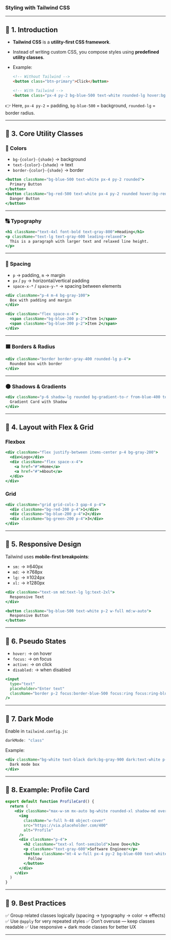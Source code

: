 

### **Styling with Tailwind CSS**

---

## 🔹 1. Introduction

* **Tailwind CSS** is a **utility-first CSS framework**.
* Instead of writing custom CSS, you compose styles using **predefined utility classes**.
* Example:

  ```html
  <!-- Without Tailwind -->
  <button class="btn-primary">Click</button>

  <!-- With Tailwind -->
  <button class="px-4 py-2 bg-blue-500 text-white rounded-lg hover:bg-blue-700">Click</button>
  ```

👉 Here, `px-4 py-2` = padding, `bg-blue-500` = background, `rounded-lg` = border radius.

---


## 🔹 3. Core Utility Classes

### 🎨 Colors

* `bg-{color}-{shade}` → background
* `text-{color}-{shade}` → text
* `border-{color}-{shade}` → border

```jsx
<button className="bg-blue-500 text-white px-4 py-2 rounded">
  Primary Button
</button>
<button className="bg-red-500 text-white px-4 py-2 rounded hover:bg-red-700">
  Danger Button
</button>
```

---

### 🔠 Typography

```jsx
<h1 className="text-4xl font-bold text-gray-800">Heading</h1>
<p className="text-lg text-gray-600 leading-relaxed">
  This is a paragraph with larger text and relaxed line height.
</p>
```

---

### 📏 Spacing

* `p` → padding, `m` → margin
* `px` / `py` → horizontal/vertical padding
* `space-x-*` / `space-y-*` → spacing between elements

```jsx
<div className="p-4 m-4 bg-gray-100">
  Box with padding and margin
</div>

<div className="flex space-x-4">
  <span className="bg-blue-200 p-2">Item 1</span>
  <span className="bg-blue-300 p-2">Item 2</span>
</div>
```

---

### 🟦 Borders & Radius

```jsx
<div className="border border-gray-400 rounded-lg p-4">
  Rounded box with border
</div>
```

---

### 🌑 Shadows & Gradients

```jsx
<div className="p-6 shadow-lg rounded bg-gradient-to-r from-blue-400 to-purple-500 text-white">
  Gradient Card with Shadow
</div>
```

---

## 🔹 4. Layout with Flex & Grid

### Flexbox

```jsx
<div className="flex justify-between items-center p-4 bg-gray-200">
  <div>Logo</div>
  <div className="flex space-x-4">
    <a href="#">Home</a>
    <a href="#">About</a>
  </div>
</div>
```

### Grid

```jsx
<div className="grid grid-cols-3 gap-4 p-4">
  <div className="bg-red-200 p-4">1</div>
  <div className="bg-blue-200 p-4">2</div>
  <div className="bg-green-200 p-4">3</div>
</div>
```

---

## 🔹 5. Responsive Design

Tailwind uses **mobile-first breakpoints**:

* `sm:` → ≥640px
* `md:` → ≥768px
* `lg:` → ≥1024px
* `xl:` → ≥1280px

```jsx
<div className="text-sm md:text-lg lg:text-2xl">
  Responsive Text
</div>

<button className="bg-blue-500 text-white p-2 w-full md:w-auto">
  Responsive Button
</button>
```

---

## 🔹 6. Pseudo States

* `hover:` → on hover
* `focus:` → on focus
* `active:` → on click
* `disabled:` → when disabled

```jsx
<input
  type="text"
  placeholder="Enter text"
  className="border p-2 focus:border-blue-500 focus:ring focus:ring-blue-200"
/>
```

---

## 🔹 7. Dark Mode

Enable in `tailwind.config.js`:

```js
darkMode: "class"
```

Example:

```jsx
<div className="bg-white text-black dark:bg-gray-900 dark:text-white p-4">
  Dark mode box
</div>
```

---

## 🔹 8. Example: Profile Card

```jsx
export default function ProfileCard() {
  return (
    <div className="max-w-sm mx-auto bg-white rounded-xl shadow-md overflow-hidden">
      <img
        className="w-full h-48 object-cover"
        src="https://via.placeholder.com/400"
        alt="Profile"
      />
      <div className="p-4">
        <h2 className="text-xl font-semibold">Jane Doe</h2>
        <p className="text-gray-600">Software Engineer</p>
        <button className="mt-4 w-full px-4 py-2 bg-blue-600 text-white rounded-lg hover:bg-blue-700">
          Follow
        </button>
      </div>
    </div>
  )
}
```

---

## 🔹 9. Best Practices

✅ Group related classes logically (spacing → typography → color → effects)
✅ Use `@apply` for very repeated styles
✅ Don’t overuse — keep classes readable
✅ Use responsive + dark mode classes for better UX

---

